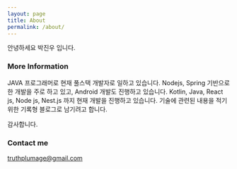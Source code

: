 ```yaml
---
layout: page
title: About
permalink: /about/
---
```


안녕하세요 박진우 입니다.

### More Information

JAVA 프로그래머로 현재 풀스택 개발자로 일하고 있습니다.
Nodejs, Spring 기반으로 한 개발을 주로 하고 있고, Android 개발도 진행하고 있습니다.
Kotlin, Java, React js, Node js, Nest.js 까지 현재 개발을 진행하고 있습니다.
기술에 관련된 내용을 적기 위한 기록형 블로그로 남기려고 합니다.

감사합니다.

### Contact me

[truthplumage@gmail.com](mailto:truthplumage@gmail.com)
